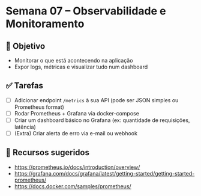 # Semana 07 – Observabilidade e Monitoramento

## 🎯 Objetivo
- Monitorar o que está acontecendo na aplicação
- Expor logs, métricas e visualizar tudo num dashboard

## ✅ Tarefas

- [ ] Adicionar endpoint `/metrics` à sua API (pode ser JSON simples ou Prometheus format)
- [ ] Rodar Prometheus + Grafana via docker-compose
- [ ] Criar um dashboard básico no Grafana (ex: quantidade de requisições, latência)
- [ ] (Extra) Criar alerta de erro via e-mail ou webhook

## 🔧 Recursos sugeridos
- https://prometheus.io/docs/introduction/overview/
- https://grafana.com/docs/grafana/latest/getting-started/getting-started-prometheus/
- https://docs.docker.com/samples/prometheus/